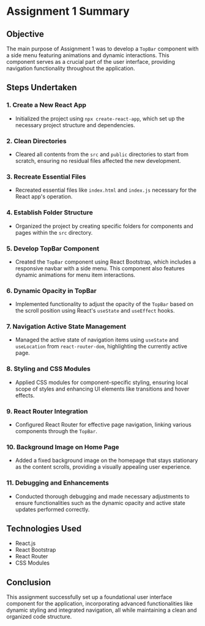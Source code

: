 # Assignment 1 Summary

## Objective
The main purpose of Assignment 1 was to develop a `TopBar` component with a side menu featuring animations and dynamic interactions. This component serves as a crucial part of the user interface, providing navigation functionality throughout the application.

## Steps Undertaken

### 1. **Create a New React App**
- Initialized the project using `npx create-react-app`, which set up the necessary project structure and dependencies.

### 2. **Clean Directories**
- Cleared all contents from the `src` and `public` directories to start from scratch, ensuring no residual files affected the new development.

### 3. **Recreate Essential Files**
- Recreated essential files like `index.html` and `index.js` necessary for the React app's operation.

### 4. **Establish Folder Structure**
- Organized the project by creating specific folders for components and pages within the `src` directory.

### 5. **Develop TopBar Component**
- Created the `TopBar` component using React Bootstrap, which includes a responsive navbar with a side menu. This component also features dynamic animations for menu item interactions.

### 6. **Dynamic Opacity in TopBar**
- Implemented functionality to adjust the opacity of the `TopBar` based on the scroll position using React's `useState` and `useEffect` hooks.

### 7. **Navigation Active State Management**
- Managed the active state of navigation items using `useState` and `useLocation` from `react-router-dom`, highlighting the currently active page.

### 8. **Styling and CSS Modules**
- Applied CSS modules for component-specific styling, ensuring local scope of styles and enhancing UI elements like transitions and hover effects.

### 9. **React Router Integration**
- Configured React Router for effective page navigation, linking various components through the `TopBar`.

### 10. **Background Image on Home Page**
- Added a fixed background image on the homepage that stays stationary as the content scrolls, providing a visually appealing user experience.

### 11. **Debugging and Enhancements**
- Conducted thorough debugging and made necessary adjustments to ensure functionalities such as the dynamic opacity and active state updates performed correctly.

## Technologies Used
- React.js
- React Bootstrap
- React Router
- CSS Modules

## Conclusion
This assignment successfully set up a foundational user interface component for the application, incorporating advanced functionalities like dynamic styling and integrated navigation, all while maintaining a clean and organized code structure.